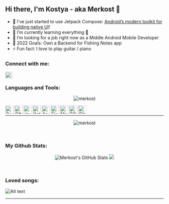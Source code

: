 ## Hi there, I'm Kostya - aka Merkost 👋

 - 🔭 I've just started to use Jetpack Compose: [Android’s modern toolkit for building native UI][compose]!
 - 🌱 I’m currently learning everything 🤣
 - 👯 I’m looking for a job right now as a Middle Android Mobile Developer
 - 🥅 2022 Goals: Own a Backend for Fishing Notes app
 - ⚡ Fun fact: I love to play guitar / piano
 

### Connect with me:

[<img align="left" alt="@merkost | Telegram" width="22px" src="https://cdn.jsdelivr.net/npm/simple-icons@5.15.0/icons/telegram.svg" />][telegram]

<br />

### Languages and Tools:

<p align="center">
   <img src="https://github-readme-streak-stats.herokuapp.com/?user=merkost&" alt="merkost" /> 
</p>

<img align="left" alt="C++" width="26px" src="https://cdn.jsdelivr.net/npm/simple-icons@3.13.0/icons/cplusplus.svg" />
<img align="left" alt="C#" width="26px" src="https://cdn.jsdelivr.net/npm/simple-icons@3.13.0/icons/csharp.svg" />
<img align="left" alt="Java" width="26px" src="https://cdn.jsdelivr.net/npm/simple-icons@3.13.0/icons/java.svg" />
<img align="left" alt="Kotlin" width="26px" src="https://cdn.jsdelivr.net/npm/simple-icons@3.13.0/icons/kotlin.svg" />
<img align="left" alt="Android" width="26px" src="https://cdn.jsdelivr.net/npm/simple-icons@3.13.0/icons/android.svg" />
<img align="left" alt="Firebase" width="26px" src="https://cdn.jsdelivr.net/npm/simple-icons@3.13.0/icons/firebase.svg" />
<img align="left" alt="Material" width="26px" src="https://cdn.jsdelivr.net/npm/simple-icons@3.13.0/icons/materialdesign.svg" />
<img align="left" alt="SQLite" width="26px" src="https://cdn.jsdelivr.net/npm/simple-icons@3.13.0/icons/sqlite.svg" />
<img align="left" alt="GitHub" width="26px" src="https://cdn.jsdelivr.net/npm/simple-icons@3.13.0/icons/github.svg" />

<br />

------------

<p align="center">
   <img src="https://github-readme-streak-stats.herokuapp.com/?user=merkost&" alt="merkost" /> 
</p>

<br />

### My Github Stats:

<p align = "center">
  <img alt="Merkost's GitHub Stats" src="https://github-readme-stats.vercel.app/api?username=merkost&show_icons=true&line_height=27">
  <img src = "https://github-readme-stats.vercel.app/api/top-langs/?username=merkost&hide=html,css,hlsl">
</p>

<br />

### Loved songs:

![Alt text](https://spotify-recently-played-readme.vercel.app/api?user=z06jj2swbhtky0b2zg7kv4dq6)

------------

<p align="end"> 
   <src="https://komarev.com/ghpvc/?username=merkost&label=Profile%20views&color=0e75b6&style=flat" alt="merkost" /> 
</p>


<br />

[nothing]: nothing
[telegram]: https://t.me/merkost
[compose]: https://developer.android.com/jetpack/compose

